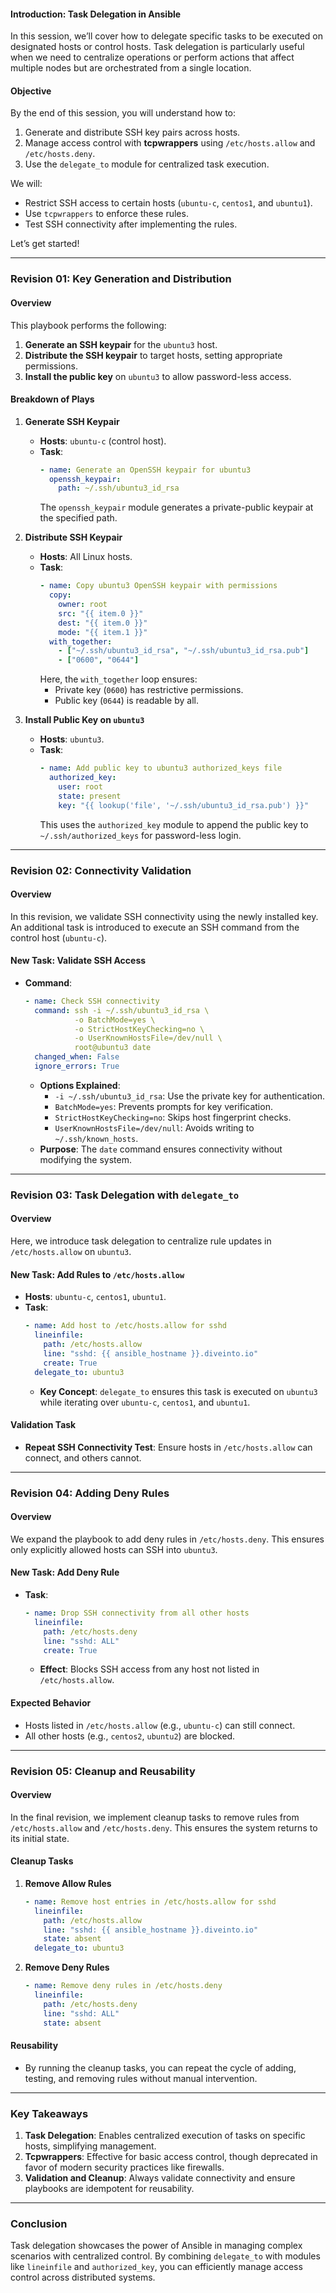 #### **Introduction: Task Delegation in Ansible**

In this session, we’ll cover how to delegate specific tasks to be executed on designated hosts or control hosts. Task delegation is particularly useful when we need to centralize operations or perform actions that affect multiple nodes but are orchestrated from a single location.

#### Objective
By the end of this session, you will understand how to:
1. Generate and distribute SSH key pairs across hosts.
2. Manage access control with **tcpwrappers** using `/etc/hosts.allow` and `/etc/hosts.deny`.
3. Use the `delegate_to` module for centralized task execution.

We will:
- Restrict SSH access to certain hosts (`ubuntu-c`, `centos1`, and `ubuntu1`).
- Use `tcpwrappers` to enforce these rules.
- Test SSH connectivity after implementing the rules.

Let’s get started!

---

### Revision 01: Key Generation and Distribution

#### Overview
This playbook performs the following:
1. **Generate an SSH keypair** for the `ubuntu3` host.
2. **Distribute the SSH keypair** to target hosts, setting appropriate permissions.
3. **Install the public key** on `ubuntu3` to allow password-less access.

#### Breakdown of Plays

1. **Generate SSH Keypair**
   - **Hosts**: `ubuntu-c` (control host).
   - **Task**:
     ```yaml
     - name: Generate an OpenSSH keypair for ubuntu3
       openssh_keypair:
         path: ~/.ssh/ubuntu3_id_rsa
     ```
     The `openssh_keypair` module generates a private-public keypair at the specified path.

2. **Distribute SSH Keypair**
   - **Hosts**: All Linux hosts.
   - **Task**:
     ```yaml
     - name: Copy ubuntu3 OpenSSH keypair with permissions
       copy:
         owner: root
         src: "{{ item.0 }}"
         dest: "{{ item.0 }}"
         mode: "{{ item.1 }}"
       with_together:
         - ["~/.ssh/ubuntu3_id_rsa", "~/.ssh/ubuntu3_id_rsa.pub"]
         - ["0600", "0644"]
     ```
     Here, the `with_together` loop ensures:
     - Private key (`0600`) has restrictive permissions.
     - Public key (`0644`) is readable by all.

3. **Install Public Key on `ubuntu3`**
   - **Hosts**: `ubuntu3`.
   - **Task**:
     ```yaml
     - name: Add public key to ubuntu3 authorized_keys file
       authorized_key:
         user: root
         state: present
         key: "{{ lookup('file', '~/.ssh/ubuntu3_id_rsa.pub') }}"
     ```
     This uses the `authorized_key` module to append the public key to `~/.ssh/authorized_keys` for password-less login.

---

### Revision 02: Connectivity Validation

#### Overview
In this revision, we validate SSH connectivity using the newly installed key. An additional task is introduced to execute an SSH command from the control host (`ubuntu-c`).

#### New Task: Validate SSH Access
- **Command**:
  ```yaml
  - name: Check SSH connectivity
    command: ssh -i ~/.ssh/ubuntu3_id_rsa \
             -o BatchMode=yes \
             -o StrictHostKeyChecking=no \
             -o UserKnownHostsFile=/dev/null \
             root@ubuntu3 date
    changed_when: False
    ignore_errors: True
  ```
  - **Options Explained**:
    - `-i ~/.ssh/ubuntu3_id_rsa`: Use the private key for authentication.
    - `BatchMode=yes`: Prevents prompts for key verification.
    - `StrictHostKeyChecking=no`: Skips host fingerprint checks.
    - `UserKnownHostsFile=/dev/null`: Avoids writing to `~/.ssh/known_hosts`.
  - **Purpose**: The `date` command ensures connectivity without modifying the system.

---

### Revision 03: Task Delegation with `delegate_to`

#### Overview
Here, we introduce task delegation to centralize rule updates in `/etc/hosts.allow` on `ubuntu3`.

#### New Task: Add Rules to `/etc/hosts.allow`
- **Hosts**: `ubuntu-c`, `centos1`, `ubuntu1`.
- **Task**:
  ```yaml
  - name: Add host to /etc/hosts.allow for sshd
    lineinfile:
      path: /etc/hosts.allow
      line: "sshd: {{ ansible_hostname }}.diveinto.io"
      create: True
    delegate_to: ubuntu3
  ```
  - **Key Concept**: `delegate_to` ensures this task is executed on `ubuntu3` while iterating over `ubuntu-c`, `centos1`, and `ubuntu1`.

#### Validation Task
- **Repeat SSH Connectivity Test**: Ensure hosts in `/etc/hosts.allow` can connect, and others cannot.

---

### Revision 04: Adding Deny Rules

#### Overview
We expand the playbook to add deny rules in `/etc/hosts.deny`. This ensures only explicitly allowed hosts can SSH into `ubuntu3`.

#### New Task: Add Deny Rule
- **Task**:
  ```yaml
  - name: Drop SSH connectivity from all other hosts
    lineinfile:
      path: /etc/hosts.deny
      line: "sshd: ALL"
      create: True
  ```
  - **Effect**: Blocks SSH access from any host not listed in `/etc/hosts.allow`.

#### Expected Behavior
- Hosts listed in `/etc/hosts.allow` (e.g., `ubuntu-c`) can still connect.
- All other hosts (e.g., `centos2`, `ubuntu2`) are blocked.

---

### Revision 05: Cleanup and Reusability

#### Overview
In the final revision, we implement cleanup tasks to remove rules from `/etc/hosts.allow` and `/etc/hosts.deny`. This ensures the system returns to its initial state.

#### Cleanup Tasks
1. **Remove Allow Rules**
   ```yaml
   - name: Remove host entries in /etc/hosts.allow for sshd
     lineinfile:
       path: /etc/hosts.allow
       line: "sshd: {{ ansible_hostname }}.diveinto.io"
       state: absent
     delegate_to: ubuntu3
   ```

2. **Remove Deny Rules**
   ```yaml
   - name: Remove deny rules in /etc/hosts.deny
     lineinfile:
       path: /etc/hosts.deny
       line: "sshd: ALL"
       state: absent
   ```

#### Reusability
- By running the cleanup tasks, you can repeat the cycle of adding, testing, and removing rules without manual intervention.

---

### Key Takeaways
1. **Task Delegation**: Enables centralized execution of tasks on specific hosts, simplifying management.
2. **Tcpwrappers**: Effective for basic access control, though deprecated in favor of modern security practices like firewalls.
3. **Validation and Cleanup**: Always validate connectivity and ensure playbooks are idempotent for reusability.

---

### Conclusion
Task delegation showcases the power of Ansible in managing complex scenarios with centralized control. By combining `delegate_to` with modules like `lineinfile` and `authorized_key`, you can efficiently manage access control across distributed systems.

